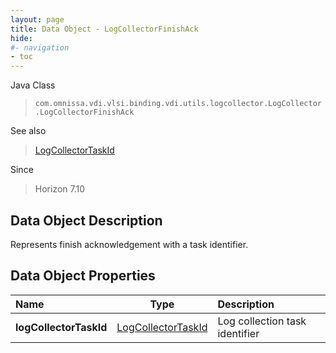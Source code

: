```yaml
---
layout: page
title: Data Object - LogCollectorFinishAck
hide:
#- navigation
- toc
---
```






Java Class
> `com.omnissa.vdi.vlsi.binding.vdi.utils.logcollector.LogCollector.LogCollectorFinishAck`

See also
> [LogCollectorTaskId](vdi.entity.LogCollectorTaskId.md)

Since
> Horizon 7.10


## Data Object Description

Represents finish acknowledgement with a task identifier.

## Data Object Properties

 Name | Type | Description
:---|:---:|:---
**logCollectorTaskId**| [LogCollectorTaskId](vdi.entity.LogCollectorTaskId.md)|  Log collection task identifier


 
